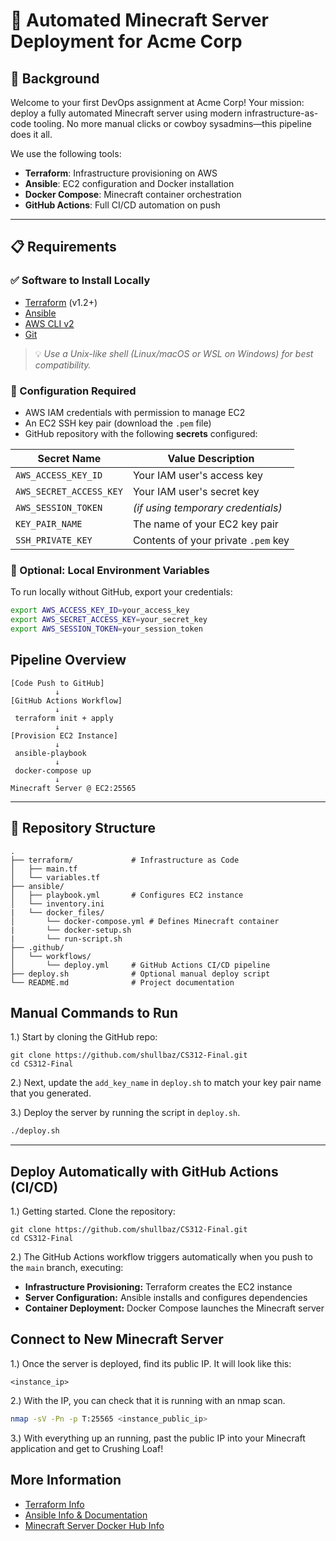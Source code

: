 # 🚀 Automated Minecraft Server Deployment for Acme Corp

## 🧱 Background

Welcome to your first DevOps assignment at Acme Corp! Your mission: deploy a fully automated Minecraft server using modern infrastructure-as-code tooling. No more manual clicks or cowboy sysadmins—this pipeline does it all.

We use the following tools:

- **Terraform**: Infrastructure provisioning on AWS  
- **Ansible**: EC2 configuration and Docker installation  
- **Docker Compose**: Minecraft container orchestration  
- **GitHub Actions**: Full CI/CD automation on push  

---

## 📋 Requirements

### ✅ Software to Install Locally

- [Terraform](https://developer.hashicorp.com/terraform/downloads) (v1.2+)
- [Ansible](https://docs.ansible.com/)
- [AWS CLI v2](https://docs.aws.amazon.com/cli/latest/userguide/install-cliv2.html)
- [Git](https://git-scm.com/)

> 💡 *Use a Unix-like shell (Linux/macOS or WSL on Windows) for best compatibility.*

### 🔐 Configuration Required

- AWS IAM credentials with permission to manage EC2
- An EC2 SSH key pair (download the `.pem` file)
- GitHub repository with the following **secrets** configured:

| Secret Name           | Value Description                    |
|-----------------------|--------------------------------------|
| `AWS_ACCESS_KEY_ID`   | Your IAM user's access key           |
| `AWS_SECRET_ACCESS_KEY` | Your IAM user's secret key         |
| `AWS_SESSION_TOKEN`   | *(if using temporary credentials)*   |
| `KEY_PAIR_NAME`       | The name of your EC2 key pair        |
| `SSH_PRIVATE_KEY`     | Contents of your private `.pem` key  |

### 🌱 Optional: Local Environment Variables

To run locally without GitHub, export your credentials:

```bash
export AWS_ACCESS_KEY_ID=your_access_key
export AWS_SECRET_ACCESS_KEY=your_secret_key
export AWS_SESSION_TOKEN=your_session_token
```

## Pipeline Overview
```text
[Code Push to GitHub]
          ↓
[GitHub Actions Workflow]
          ↓
 terraform init + apply
          ↓
[Provision EC2 Instance]
          ↓
 ansible-playbook
          ↓
 docker-compose up
          ↓
Minecraft Server @ EC2:25565
```
---

## 📁 Repository Structure
```text
.
├── terraform/             # Infrastructure as Code
│   ├── main.tf
│   └── variables.tf
├── ansible/              
│   ├── playbook.yml       # Configures EC2 instance
│   └── inventory.ini
|   └── docker_files/
│       └── docker-compose.yml # Defines Minecraft container
|       └── docker-setup.sh
|       └── run-script.sh
├── .github/
│   └── workflows/
│       └── deploy.yml     # GitHub Actions CI/CD pipeline
├── deploy.sh              # Optional manual deploy script
└── README.md              # Project documentation
```

## Manual Commands to Run

1.) Start by cloning the GitHub repo:
```git
git clone https://github.com/shullbaz/CS312-Final.git
cd CS312-Final
```

2.) Next, update the `add_key_name` in `deploy.sh` to match your key pair name that you generated.

3.) Deploy the server by running the script in `deploy.sh`.
```bash
./deploy.sh
```
---

## Deploy Automatically with GitHub Actions (CI/CD)

1.) Getting started. Clone the repository:
```git
git clone https://github.com/shullbaz/CS312-Final.git
cd CS312-Final
```

2.) The GitHub Actions workflow triggers automatically when you push to the `main` branch, executing:
  - **Infrastructure Provisioning:** Terraform creates the EC2 instance
  - **Server Configuration:** Ansible installs and configures dependencies
  - **Container Deployment:** Docker Compose launches the Minecraft server

## Connect to New Minecraft Server

1.) Once the server is deployed, find its public IP. It will look like this:
```
<instance_ip>
```

2.) With the IP, you can check that it is running with an nmap scan.
```bash
nmap -sV -Pn -p T:25565 <instance_public_ip>
```

3.) With everything up an running, past the public IP into your Minecraft application and get to Crushing Loaf!

## More Information

- [Terraform Info](https://registry.terraform.io/providers/hashicorp/aws/latest/docs)
- [Ansible Info & Documentation](https://docs.ansible.com/ansible/latest/index.html)
- [Minecraft Server Docker Hub Info](https://hub.docker.com/r/itzg/minecraft-server)